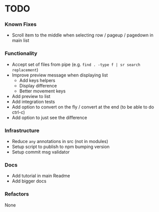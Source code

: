 # TODO

### Known Fixes

- Scroll item to the middle when selecting row / pageup / pagedown in main list

### Functionality

- Accept set of files from pipe (e.g. `find . -type f | sr search replacement`)
- Improve preview message when displaying list
  - Add keys helpers
  - Display difference
  - Better movement keys
- Add preview to list
- Add integration tests
- Add option to convert on the fly / convert at the end (to be able to do ctrl-c)
- Add option to just see the difference

### Infrastructure

- Reduce `any` annotations in src (not in modules)
- Setup script to publish to npm bumping version
- Setup commit msg validator

### Docs

- Add tutorial in main Readme
- Add bigger docs

### Refactors

None
